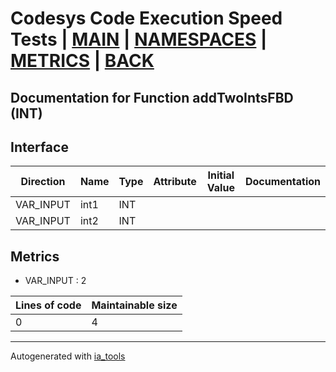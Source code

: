 # Codesys Code Execution Speed Tests | [MAIN] | [NAMESPACES] | [METRICS] | [BACK]  

## Documentation for Function addTwoIntsFBD (INT)  

## Interface  

| Direction | Name | Type | Attribute | Initial Value | Documentation |
| --------- | ---- | ---- | --------- | ------------- | ------------- |
| VAR_INPUT | int1 | INT |  |  |  |  
| VAR_INPUT | int2 | INT |  |  |  |  


## Metrics  

- VAR_INPUT : 2

| Lines of code | Maintainable size |
| ------------- | ----------------- |
| 0 | 4 |

---
Autogenerated with [ia_tools](https://github.com/tkucic/ia_tools)  

[MAIN]: ../../../../index.md
[NAMESPACES]: ../../nsList.md
[METRICS]: ../../../metrics.md
[BACK]: ../nsMain.md
